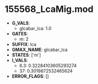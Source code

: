 # 155568_LcaMig.mod

- **G_VALS**:
  - glcabar_lca: 1.0
- **GATES**:
  - m: 2
- **SUFFIX**: lca
- **GMAX_NAME**: glcabar_lca
- **STATES**: ['m']
- **I_VALS**:
  - 6.3: 0.32284103605293274
  - 37: 0.3018672532465624
- **ERROR_FLAGS**: []
